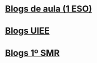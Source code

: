 <!-- TITLE: Blogs -->
<!-- SUBTITLE: A quick summary of Blogs -->

# **[Blogs de aula (1 ESO)](/blogsdeaula1eso)**
# **[Blogs UIEE](/blogsuiee)**
# **[Blogs 1º SMR](/blogs1smr)**